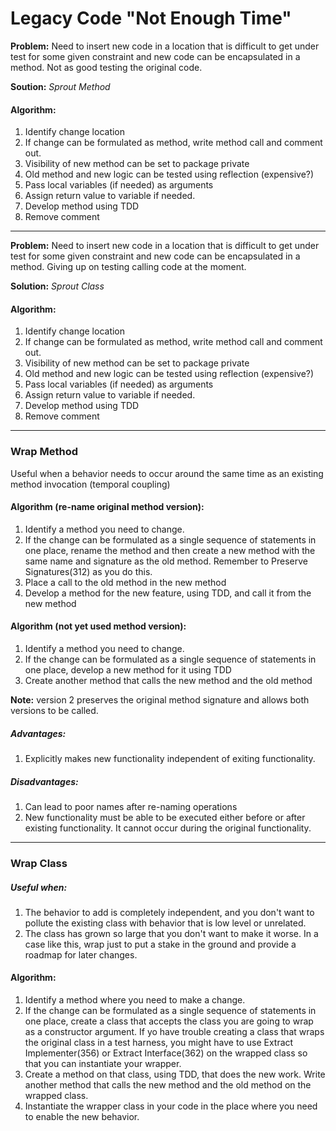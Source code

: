 # Legacy Code "Not Enough Time"

**Problem:** Need to insert new code in a location that is difficult to get under test for some given constraint and new code can be encapsulated in a method. Not as good testing the original code.

**Soution:** *Sprout Method*

#### Algorithm:
1. Identify change location
2. If change can be formulated as method, write method call and comment out.
3. Visibility of new method can be set to package private
4. Old method and new logic can be tested using reflection (expensive?)
5. Pass local variables (if needed) as arguments
6. Assign return value to variable if needed.
7. Develop method using TDD
8. Remove comment
 
 ---
 

**Problem:** Need to insert new code in a location that is difficult to get under test for some given constraint and new code can be encapsulated in a method. Giving up on testing calling code at the moment.

**Solution:** *Sprout Class*

#### Algorithm:
1. Identify change location
2. If change can be formulated as method, write method call and comment out.
3. Visibility of new method can be set to package private
4. Old method and new logic can be tested using reflection (expensive?)
5. Pass local variables (if needed) as arguments
6. Assign return value to variable if needed.
7. Develop method using TDD
8. Remove comment

 ---
 
### Wrap Method
Useful when a behavior needs to occur around the same time as an existing method invocation (temporal coupling)

#### Algorithm (re-name original method version):
1. Identify a method you need to change.
2. If the change can be formulated as a single sequence of statements in one place, rename the method and then create a new method with the same name and signature as the old method. Remember to Preserve Signatures(312) as you do this.
3. Place a call to the old method in the new method
4. Develop a method for the new feature, using TDD, and call it from the new method

#### Algorithm (not yet used method version):
1. Identify a method you need to change.
2. If the change can be formulated as a single sequence of statements in one place, develop a new method for it using TDD
3. Create another method that calls the new method and the old method

**Note:** version 2 preserves the original method signature and allows both versions to be called.
##### Advantages:
1. Explicitly makes new functionality independent of exiting functionality.
##### Disadvantages:
1. Can lead to poor names after re-naming operations
2. New functionality must be able to be executed either before or after existing functionality. It cannot occur during the original functionality.

 ---
 
### Wrap Class
##### Useful when:
1. The behavior to add is completely independent, and you don't want to pollute the existing class with behavior that is low level or unrelated.
2. The class has grown so large that you don't want to make it worse. In a case like this, wrap just to put a stake in the ground and provide a roadmap for later changes.
#### Algorithm:

1. Identify a method where you need to make a change.
2. If the change can be formulated as a single sequence of statements in one place, create a class that accepts the class you are going to wrap as a constructor argument. If yo have trouble creating a class that wraps the original class in a test harness, you might have to use Extract Implementer(356) or Extract Interface(362) on the wrapped class so that you can instantiate your wrapper.
3. Create a method on that class, using TDD, that does the new work. Write another method that calls the new method and the old method on the wrapped class.
4. Instantiate the wrapper class in your code in the place where you need to enable the new behavior.
